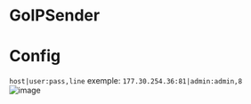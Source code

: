 # GoIPSender
# Config
``host|user:pass,line``
exemple: ``177.30.254.36:81|admin:admin,8``
<br/>
![image](https://user-images.githubusercontent.com/74382279/198907907-98db9ba6-14d3-441c-8471-a2d6061844d2.png)
